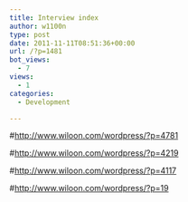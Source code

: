 ```yaml
---
title: Interview index
author: w1100n
type: post
date: 2011-11-11T08:51:36+00:00
url: /?p=1481
bot_views:
  - 7
views:
  - 1
categories:
  - Development

---
```

#http://www.wiloon.com/wordpress/?p=4781

#http://www.wiloon.com/wordpress/?p=4219

#http://www.wiloon.com/wordpress/?p=4117

#http://www.wiloon.com/wordpress/?p=19